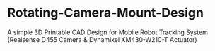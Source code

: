 # Rotating-Camera-Mount-Design
A simple 3D Printable CAD Design for Mobile Robot Tracking System (Realsense D455 Camera &amp; Dynamixel XM430-W210-T Actuator)
